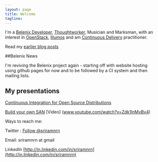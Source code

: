 ```yaml
---
layout: page
title: Welcome
tagline: 
---
```


I'm a [Belenix Developer](http://en.wikipedia.org/wiki/Belenix), [Thoughtworker](http://www.thoughtworks.com), Musician and Marksman, with an interest in [OpenStack](http://www.openstack.org), [Illumos](http://illumos.org) and am [Continuous Delivery](http://www.continuousdelivery.com) practitioner.

Read my [earlier blog posts](http://dynamicproxy.livejournal.com)

##Belenix News

I'm reviving the Belenix project again - starting off with website hosting using github pages for now and to be followed by a CI system and then mailing lists.

## My presentations

[Continuous Integration for Open Source Distributions](http://www.slideshare.net/sriramnrn/continuous-integration-for-open-source-distros-v-30)

[Build your own SAN](http://www.slideshare.net/sriramnrn/build-your-own-san) [Video] (www.youtube.com/watch?v=Zdk1lnMvBv4)

Ways to reach me:

Twitter :
<a href="https://twitter.com/sriramnrn" class="twitter-follow-button" data-show-count="false">Follow @sriramnrn</a>
<script>!function(d,s,id){var js,fjs=d.getElementsByTagName(s)[0],p=/^http:/.test(d.location)?'http':'https';if(!d.getElementById(id)){js=d.createElement(s);js.id=id;js.src=p+'://platform.twitter.com/widgets.js';fjs.parentNode.insertBefore(js,fjs);}}(document, 'script', 'twitter-wjs');</script>

Email: sriramnrn at gmail

LinkedIn [http://in.linkedin.com/in/sriramnrn](http://in.linkedin.com/in/sriramnrn)
